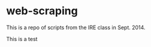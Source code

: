 web-scraping
============

This is a repo of scripts from the IRE class in Sept. 2014.

This is a test
